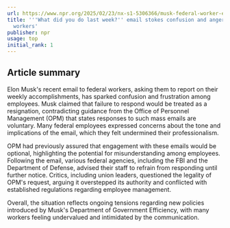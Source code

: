 ```yaml
---
url: https://www.npr.org/2025/02/23/nx-s1-5306366/musk-federal-worker-email-confusion
title: '''What did you do last week?'' email stokes confusion and anger among federal
  workers'
publisher: npr
usage: top
initial_rank: 1
---
```

## Article summary
Elon Musk's recent email to federal workers, asking them to report on their weekly accomplishments, has sparked confusion and frustration among employees. Musk claimed that failure to respond would be treated as a resignation, contradicting guidance from the Office of Personnel Management (OPM) that states responses to such mass emails are voluntary. Many federal employees expressed concerns about the tone and implications of the email, which they felt undermined their professionalism. 

OPM had previously assured that engagement with these emails would be optional, highlighting the potential for misunderstanding among employees. Following the email, various federal agencies, including the FBI and the Department of Defense, advised their staff to refrain from responding until further notice. Critics, including union leaders, questioned the legality of OPM's request, arguing it overstepped its authority and conflicted with established regulations regarding employee management. 

Overall, the situation reflects ongoing tensions regarding new policies introduced by Musk's Department of Government Efficiency, with many workers feeling undervalued and intimidated by the communication.
